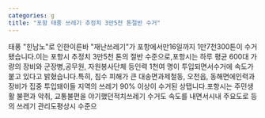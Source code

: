 ```yaml
---
categories: g
title: "포항 태풍 쓰레기 추정치 3만5천 톤절반 수거"
---
```

태풍 "힌남노"로 인한이른바 "재난쓰레기"가 포항에서만16일까지 1만7천300톤이 수거됐습니다.이는 포항시 추정치 3만5천 톤의 절반 수준으로,포항시는 하루 평균 600대 가량의 장비와 군장병,공무원, 자원봉사단체 등인력 1천여 명이 투입되면서수거에 속도가 붙고 있다고 밝혔습니다.특히, 침수 피해가 큰 대송면과제철동, 오천읍, 동해면에인력과 장비가 집중 투입돼이들 지역의 쓰레기 90% 이상이 수거된 상탭니다.포항시는 주민생활 불편과 악취, 교통불편을 야기했던적치쓰레기 수거도 속도를 내면서시내 주요도로 등의 쓰레기 관리도평상시 수준으